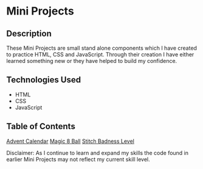 # Mini Projects

## Description

These Mini Projects are small stand alone components which I have created to practice HTML, CSS and JavaScript. Through their creation I have either learned something new or they have helped to build my confidence.


## Technologies Used

* HTML
* CSS
* JavaScript

## Table of Contents

[Advent Calendar](https://github.com/M5FGN/mini_projects/tree/master/Advent_Calendar)
[Magic 8 Ball](https://github.com/M5FGN/mini_projects/tree/master/Magic_Eight_Ball)
[Stitch Badness Level](https://github.com/M5FGN/mini_projects/tree/master/Stitch_Badness_Level)

Disclaimer: As I continue to learn and expand my skills the code found in earlier Mini Projects may not reflect my current skill level.